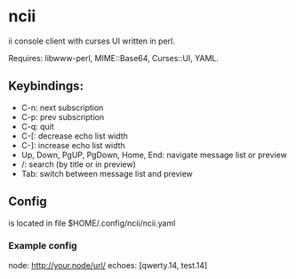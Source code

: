ncii
====

ii console client with curses UI written in perl.

Requires: libwww-perl, MIME::Base64, Curses::UI, YAML.

## Keybindings:

- C-n: next subscription
- C-p: prev subscription
- C-q: quit
- C-[: decrease echo list width
- C-]: increase echo list width
- Up, Down, PgUP, PgDown, Home, End: navigate message list or preview
- /: search (by title or in preview)
- Tab: switch between message list and preview

## Config

is located in file $HOME/.config/ncii/ncii.yaml

### Example config

node: http://your.node/url/
echoes: [qwerty.14, test.14]


